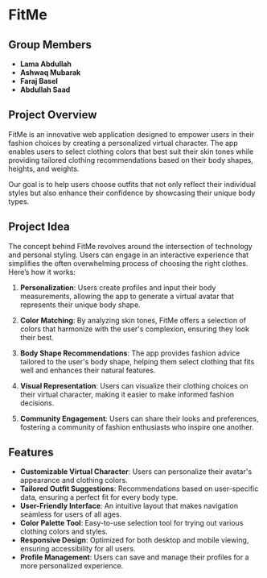 
# FitMe

## Group Members
- **Lama Abdullah**
- **Ashwaq Mubarak**
- **Faraj Basel**
- **Abdullah Saad**

## Project Overview
FitMe is an innovative web application designed to empower users in their fashion choices by creating a personalized virtual character. The app enables users to select clothing colors that best suit their skin tones while providing tailored clothing recommendations based on their body shapes, heights, and weights. 

Our goal is to help users choose outfits that not only reflect their individual styles but also enhance their confidence by showcasing their unique body types.

## Project Idea
The concept behind FitMe revolves around the intersection of technology and personal styling. Users can engage in an interactive experience that simplifies the often overwhelming process of choosing the right clothes. Here’s how it works:

1. **Personalization**: Users create profiles and input their body measurements, allowing the app to generate a virtual avatar that represents their unique body shape.
   
2. **Color Matching**: By analyzing skin tones, FitMe offers a selection of colors that harmonize with the user's complexion, ensuring they look their best.

3. **Body Shape Recommendations**: The app provides fashion advice tailored to the user's body shape, helping them select clothing that fits well and enhances their natural features.

4. **Visual Representation**: Users can visualize their clothing choices on their virtual character, making it easier to make informed fashion decisions.

5. **Community Engagement**: Users can share their looks and preferences, fostering a community of fashion enthusiasts who inspire one another.

## Features
- **Customizable Virtual Character**: Users can personalize their avatar's appearance and clothing colors.
- **Tailored Outfit Suggestions**: Recommendations based on user-specific data, ensuring a perfect fit for every body type.
- **User-Friendly Interface**: An intuitive layout that makes navigation seamless for users of all ages.
- **Color Palette Tool**: Easy-to-use selection tool for trying out various clothing colors and styles.
- **Responsive Design**: Optimized for both desktop and mobile viewing, ensuring accessibility for all users.
- **Profile Management**: Users can save and manage their profiles for a more personalized experience.

